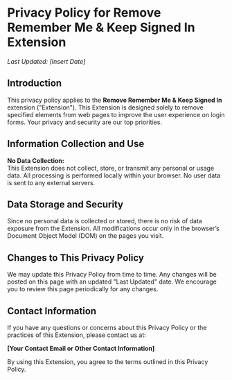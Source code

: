 # Privacy Policy for Remove Remember Me & Keep Signed In Extension

_Last Updated: [Insert Date]_

## Introduction

This privacy policy applies to the **Remove Remember Me & Keep Signed In** extension ("Extension"). This Extension is designed solely to remove specified elements from web pages to improve the user experience on login forms. Your privacy and security are our top priorities.

## Information Collection and Use

**No Data Collection:**  
This Extension does not collect, store, or transmit any personal or usage data. All processing is performed locally within your browser. No user data is sent to any external servers.

## Data Storage and Security

Since no personal data is collected or stored, there is no risk of data exposure from the Extension. All modifications occur only in the browser’s Document Object Model (DOM) on the pages you visit.

## Changes to This Privacy Policy

We may update this Privacy Policy from time to time. Any changes will be posted on this page with an updated "Last Updated" date. We encourage you to review this page periodically for any changes.

## Contact Information

If you have any questions or concerns about this Privacy Policy or the practices of this Extension, please contact us at:

**[Your Contact Email or Other Contact Information]**

By using this Extension, you agree to the terms outlined in this Privacy Policy.
